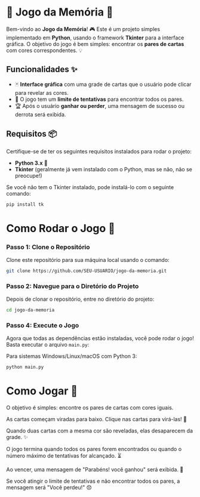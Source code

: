 # 🧠 Jogo da Memória 🧩

Bem-vindo ao **Jogo da Memória**! 🎮 Este é um projeto simples implementado em **Python**, usando o framework **Tkinter** para a interface gráfica. O objetivo do jogo é bem simples: encontrar os **pares de cartas** com cores correspondentes. 💡

## Funcionalidades ✨

- 🃏 **Interface gráfica** com uma grade de cartas que o usuário pode clicar para revelar as cores.
- 🎯 O jogo tem um **limite de tentativas** para encontrar todos os pares.
- 🏆 Após o usuário **ganhar ou perder**, uma mensagem de sucesso ou derrota será exibida.

## Requisitos 📦

Certifique-se de ter os seguintes requisitos instalados para rodar o projeto:

- **Python 3.x** 🐍
- **Tkinter** (geralmente já vem instalado com o Python, mas se não, não se preocupe!)

Se você não tem o Tkinter instalado, pode instalá-lo com o seguinte comando:

```bash
pip install tk
```

# Como Rodar o Jogo 🚀

### Passo 1: Clone o Repositório

Clone este repositório para sua máquina local usando o comando:

```bash
git clone https://github.com/SEU-USUARIO/jogo-da-memoria.git
```
### Passo 2: Navegue para o Diretório do Projeto

Depois de clonar o repositório, entre no diretório do projeto:

```bash
cd jogo-da-memoria
```
### Passo 4: Execute o Jogo

Agora que todas as dependências estão instaladas, você pode rodar o jogo! Basta executar o arquivo `main.py`:

Para sistemas Windows/Linux/macOS com Python 3:
```bash
python main.py
```
# Como Jogar 🎉

O objetivo é simples: encontre os pares de cartas com cores iguais.

As cartas começam viradas para baixo. Clique nas cartas para virá-las! 🤔

Quando duas cartas com a mesma cor são reveladas, elas desaparecem da grade. ✨

O jogo termina quando todos os pares forem encontrados ou quando o número máximo de tentativas for alcançado. ⏳

Ao vencer, uma mensagem de "Parabéns! você ganhou" será exibida. 🎉

Se você atingir o limite de tentativas e não encontrar todos os pares, a mensagem será "Você perdeu!" 😞

